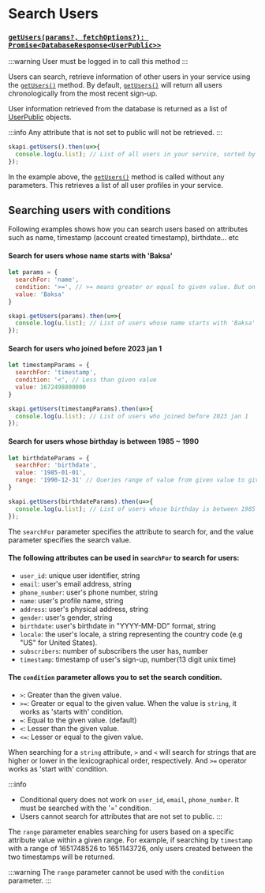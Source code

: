 # Search Users

### [`getUsers(params?, fetchOptions?): Promise<DatabaseResponse<UserPublic>>`](/api-reference/user/README.md#getusers)

:::warning
User must be logged in to call this method
:::


Users can search, retrieve information of other users in your service using the [`getUsers()`](/api-reference/user/README.md#getusers) method. By default, [`getUsers()`](/api-reference/user/README.md#getusers) will return all users chronologically from the most recent sign-up.

User information retrieved from the database is returned as a list of [UserPublic](/api-reference/data-types/README.md#userpublic) objects.

:::info
Any attribute that is not set to public will not be retrieved.
:::


```js
skapi.getUsers().then(u=>{
  console.log(u.list); // List of all users in your service, sorted by most recent sign-up date.
});
```

In the example above, the [`getUsers()`](/api-reference/user/README.md#getusers) method is called without any parameters.
This retrieves a list of all user profiles in your service.


## Searching users with conditions

Following examples shows how you can search users based on attributes such as name, timestamp (account created timestamp), birthdate... etc

#### Search for users whose name starts with 'Baksa'

```js
let params = {
  searchFor: 'name',
  condition: '>=', // >= means greater or equal to given value. But on string value, it works as 'starts with' condition.
  value: 'Baksa'
}

skapi.getUsers(params).then(u=>{
  console.log(u.list); // List of users whose name starts with 'Baksa'
});
```

#### Search for users who joined before 2023 jan 1

```js
let timestampParams = {
  searchFor: 'timestamp',
  condition: '<', // Less than given value
  value: 1672498800000
}

skapi.getUsers(timestampParams).then(u=>{
  console.log(u.list); // List of users who joined before 2023 jan 1
});
```

#### Search for users whose birthday is between 1985 ~ 1990

```js
let birthdateParams = {
  searchFor: 'birthdate',
  value: '1985-01-01',
  range: '1990-12-31' // Queries range of value from given value to given range value.
}

skapi.getUsers(birthdateParams).then(u=>{
  console.log(u.list); // List of users whose birthday is between 1985 ~ 1990
});
```

The `searchFor` parameter specifies the attribute to search for, and the value parameter specifies the search value.

#### The following attributes can be used in `searchFor` to search for users:

- `user_id`: unique user identifier, string
- `email`: user's email address, string
- `phone_number`: user's phone number, string
- `name`: user's profile name, string
- `address`: user's physical address, string
- `gender`: user's gender, string
- `birthdate`: user's birthdate in "YYYY-MM-DD" format, string
- `locale`: the user's locale, a string representing the country code (e.g "US" for United States).
- `subscribers`: number of subscribers the user has, number
- `timestamp`: timestamp of user's sign-up, number(13 digit unix time)


#### The `condition` parameter allows you to set the search condition.

- `>`: Greater than the given value.
- `>=`: Greater or equal to the given value. When the value is `string`, it works as 'starts with' condition.
- `=`: Equal to the given value. (default)
- `<`: Lesser than the given value.
- `<=`: Lesser or equal to the given value.

When searching for a `string` attribute, `>` and `<` will search for strings that are higher or lower in the lexicographical order, respectively. And `>=` operator works as 'start with' condition.

:::info
- Conditional query does not work on `user_id`, `email`, `phone_number`. It must be searched with the '=' condition.
- Users cannot search for attributes that are not set to public.
:::


The `range` parameter enables searching for users based on a specific attribute value within a given range. For example, if searching by `timestamp` with a range of 1651748526 to 1651143726, only users created between the two timestamps will be returned. 

:::warning
The `range` parameter cannot be used with the `condition` parameter.
:::